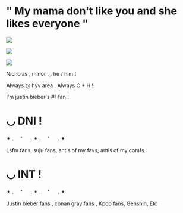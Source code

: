 # " My mama don't like you and she likes everyone " 

![](https://i.pinimg.com/736x/2a/6e/8f/2a6e8f04481d530e5666478688b45a8b.jpg)

![](https://i.pinimg.com/736x/33/6a/f7/336af710de2754d4cef1f4fe449b71c2.jpg)


![](https://i.pinimg.com/736x/2a/6e/8f/2a6e8f04481d530e5666478688b45a8b.jpg)

Nicholas , minor ◡ he / him !

Always @ hyv area . Always C + H !! 

I'm justin bieber's #1 fan !

# ◡ DNI ! 

✦ . 　⁺ 　 . ✦ . 　⁺ 　 . ✦

Lsfm fans, suju fans, antis of my favs, antis of my comfs. 

# ◡ INT !

✦ . 　⁺ 　 . ✦ . 　⁺ 　 . ✦

Justin bieber fans , conan gray fans , Kpop fans, Genshin, Etc
